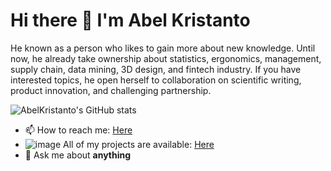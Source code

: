 # Hi there 👋 I'm Abel Kristanto
He known as a person who likes to gain more about new knowledge. Until now, he already take ownership about statistics, ergonomics, management, supply chain, data mining, 3D design, and fintech industry. If you have interested topics, he open herself to collaboration on scientific writing, product innovation, and challenging partnership.

![AbelKristanto's GitHub stats](https://github-readme-stats.vercel.app/api?username=AbelKristanto&show_icons=true&theme=radical)
- 📫 How to reach me: [Here](https://www.linkedin.com/in/abelkristanto/)
- ![image](https://user-images.githubusercontent.com/58840455/127773285-258d255f-d5b7-4e79-babd-40a378c11644.png) All of my projects are available: [Here](https://github.com/AbelKristanto?tab=repositories)
- 💬 Ask me about **anything**


<!--
**AbelKristanto/AbelKristanto** is a ✨ _special_ ✨ repository because its `README.md` (this file) appears on your GitHub profile.

Here are some ideas to get you started:

- 🔭 I’m currently working on ...
- 🌱 I’m currently learning ...
- 👯 I’m looking to collaborate on ...
- 🤔 I’m looking for help with ...
- 💬 Ask me about ...
- 📫 How to reach me: ...
- 😄 Pronouns: ...
- ⚡ Fun fact: ...
-->
